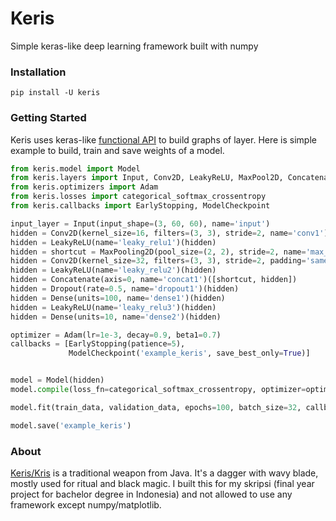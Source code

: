 # Keris
Simple keras-like deep learning framework built with numpy

### Installation
`pip install -U keris`

### Getting Started
Keris uses keras-like [functional API](https://keras.io/getting-started/functional-api-guide) to build graphs of layer. Here is simple example to build, train and save weights of a model.
```python
from keris.model import Model
from keris.layers import Input, Conv2D, LeakyReLU, MaxPool2D, Concatenate, Dropout, Dense
from keris.optimizers import Adam
from keris.losses import categorical_softmax_crossentropy
from keris.callbacks import EarlyStopping, ModelCheckpoint

input_layer = Input(input_shape=(3, 60, 60), name='input')
hidden = Conv2D(kernel_size=16, filters=(3, 3), stride=2, name='conv1')(input_layer)
hidden = LeakyReLU(name='leaky_relu1')(hidden)
hidden = shortcut = MaxPooling2D(pool_size=(2, 2), stride=2, name='max_pool1')(hidden)
hidden = Conv2D(kernel_size=32, filters=(3, 3), stride=2, padding='same', name='conv2')(hidden)
hidden = LeakyReLU(name='leaky_relu2')(hidden)
hidden = Concatenate(axis=0, name='concat1')([shortcut, hidden])
hidden = Dropout(rate=0.5, name='dropout1')(hidden)
hidden = Dense(units=100, name='dense1')(hidden)
hidden = LeakyReLU(name='leaky_relu3')(hidden)
hidden = Dense(units=10, name='dense2')(hidden)

optimizer = Adam(lr=1e-3, decay=0.9, beta1=0.7)
callbacks = [EarlyStopping(patience=5),
             ModelCheckpoint('example_keris', save_best_only=True)]


model = Model(hidden)
model.compile(loss_fn=categorical_softmax_crossentropy, optimizer=optimizer)

model.fit(train_data, validation_data, epochs=100, batch_size=32, callbacks=callbacks)

model.save('example_keris')
```

### About
[Keris/Kris](https://en.wikipedia.org/wiki/Kris) is a traditional weapon from Java. It's a dagger with wavy blade, mostly used for ritual and black magic. I built this for my skripsi (final year project for bachelor degree in Indonesia) and not allowed to use any framework except numpy/matplotlib.
